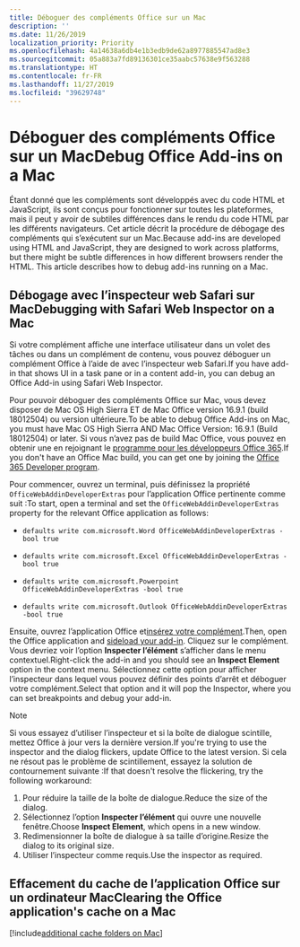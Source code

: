 ```yaml
---
title: Déboguer des compléments Office sur un Mac
description: ''
ms.date: 11/26/2019
localization_priority: Priority
ms.openlocfilehash: 4a14638a6db4e1b3edb9de62a8977885547ad8e3
ms.sourcegitcommit: 05a883a7fd89136301ce35aabc57638e9f563288
ms.translationtype: HT
ms.contentlocale: fr-FR
ms.lasthandoff: 11/27/2019
ms.locfileid: "39629748"
---
```

# <a name="debug-office-add-ins-on-a-mac"></a><span data-ttu-id="36f07-102">Déboguer des compléments Office sur un Mac</span><span class="sxs-lookup"><span data-stu-id="36f07-102">Debug Office Add-ins on a Mac</span></span>

<span data-ttu-id="36f07-p101">Étant donné que les compléments sont développés avec du code HTML et JavaScript, ils sont conçus pour fonctionner sur toutes les plateformes, mais il peut y avoir de subtiles différences dans le rendu du code HTML par les différents navigateurs. Cet article décrit la procédure de débogage des compléments qui s’exécutent sur un Mac.</span><span class="sxs-lookup"><span data-stu-id="36f07-p101">Because add-ins are developed using HTML and JavaScript, they are designed to work across platforms, but there might be subtle differences in how different browsers render the HTML. This article describes how to debug add-ins running on a Mac.</span></span>

## <a name="debugging-with-safari-web-inspector-on-a-mac"></a><span data-ttu-id="36f07-105">Débogage avec l’inspecteur web Safari sur Mac</span><span class="sxs-lookup"><span data-stu-id="36f07-105">Debugging with Safari Web Inspector on a Mac</span></span>

<span data-ttu-id="36f07-106">Si votre complément affiche une interface utilisateur dans un volet des tâches ou dans un complément de contenu, vous pouvez déboguer un complément Office à l’aide de avec l’inspecteur web Safari.</span><span class="sxs-lookup"><span data-stu-id="36f07-106">If you have add-in that shows UI in a task pane or in a content add-in, you can debug an Office Add-in using Safari Web Inspector.</span></span>

<span data-ttu-id="36f07-107">Pour pouvoir déboguer des compléments Office sur Mac, vous devez disposer de Mac OS High Sierra ET de Mac Office version 16.9.1 (build 18012504) ou version ultérieure.</span><span class="sxs-lookup"><span data-stu-id="36f07-107">To be able to debug Office Add-ins on Mac, you must have Mac OS High Sierra AND Mac Office Version: 16.9.1 (Build 18012504) or later.</span></span> <span data-ttu-id="36f07-108">Si vous n’avez pas de build Mac Office, vous pouvez en obtenir une en rejoignant le [programme pour les développeurs Office 365](https://aka.ms/o365devprogram).</span><span class="sxs-lookup"><span data-stu-id="36f07-108">If you don't have an Office Mac build, you can get one by joining the [Office 365 Developer program](https://aka.ms/o365devprogram).</span></span>

<span data-ttu-id="36f07-109">Pour commencer, ouvrez un terminal, puis définissez la propriété `OfficeWebAddinDeveloperExtras` pour l’application Office pertinente comme suit :</span><span class="sxs-lookup"><span data-stu-id="36f07-109">To start, open a terminal and set the `OfficeWebAddinDeveloperExtras` property for the relevant Office application as follows:</span></span>

- `defaults write com.microsoft.Word OfficeWebAddinDeveloperExtras -bool true`

- `defaults write com.microsoft.Excel OfficeWebAddinDeveloperExtras -bool true`

- `defaults write com.microsoft.Powerpoint OfficeWebAddinDeveloperExtras -bool true`

- `defaults write com.microsoft.Outlook OfficeWebAddinDeveloperExtras -bool true`

<span data-ttu-id="36f07-110">Ensuite, ouvrez l’application Office et[insérez votre complément](sideload-an-office-add-in-on-ipad-and-mac.md).</span><span class="sxs-lookup"><span data-stu-id="36f07-110">Then, open the Office application and [sideload your add-in](sideload-an-office-add-in-on-ipad-and-mac.md).</span></span> <span data-ttu-id="36f07-111">Cliquez sur le complément. Vous devriez voir l’option **Inspecter l’élément** s’afficher dans le menu contextuel.</span><span class="sxs-lookup"><span data-stu-id="36f07-111">Right-click the add-in and you should see an **Inspect Element** option in the context menu.</span></span> <span data-ttu-id="36f07-112">Sélectionnez cette option pour afficher l’inspecteur dans lequel vous pouvez définir des points d’arrêt et déboguer votre complément.</span><span class="sxs-lookup"><span data-stu-id="36f07-112">Select that option and it will pop the Inspector, where you can set breakpoints and debug your add-in.</span></span>

> [!NOTE]
> <span data-ttu-id="36f07-113">Si vous essayez d’utiliser l’inspecteur et si la boîte de dialogue scintille, mettez Office à jour vers la dernière version.</span><span class="sxs-lookup"><span data-stu-id="36f07-113">If you're trying to use the inspector and the dialog flickers, update Office to the latest version.</span></span> <span data-ttu-id="36f07-114">Si cela ne résout pas le problème de scintillement, essayez la solution de contournement suivante :</span><span class="sxs-lookup"><span data-stu-id="36f07-114">If that doesn't resolve the flickering, try the following workaround:</span></span>
> 1. <span data-ttu-id="36f07-115">Pour réduire la taille de la boîte de dialogue.</span><span class="sxs-lookup"><span data-stu-id="36f07-115">Reduce the size of the dialog.</span></span>
> 2. <span data-ttu-id="36f07-116">Sélectionnez l’option **Inspecter l’élément** qui ouvre une nouvelle fenêtre.</span><span class="sxs-lookup"><span data-stu-id="36f07-116">Choose **Inspect Element**, which opens in a new window.</span></span>
> 3. <span data-ttu-id="36f07-117">Redimensionner la boîte de dialogue à sa taille d’origine.</span><span class="sxs-lookup"><span data-stu-id="36f07-117">Resize the dialog to its original size.</span></span>
> 4. <span data-ttu-id="36f07-118">Utiliser l’inspecteur comme requis.</span><span class="sxs-lookup"><span data-stu-id="36f07-118">Use the inspector as required.</span></span>

## <a name="clearing-the-office-applications-cache-on-a-mac"></a><span data-ttu-id="36f07-119">Effacement du cache de l’application Office sur un ordinateur Mac</span><span class="sxs-lookup"><span data-stu-id="36f07-119">Clearing the Office application's cache on a Mac</span></span>

[!include[additional cache folders on Mac](../includes/mac-cache-folders.md)]
